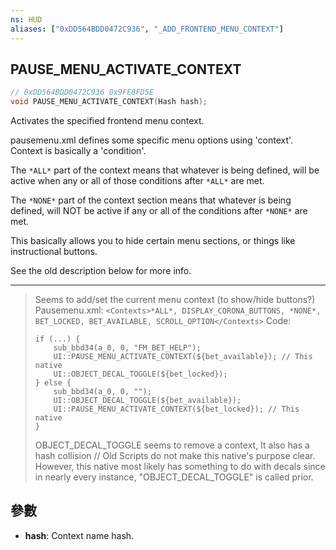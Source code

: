 ```yaml
---
ns: HUD
aliases: ["0xDD564BDD0472C936", "_ADD_FRONTEND_MENU_CONTEXT"]
---
```

## PAUSE_MENU_ACTIVATE_CONTEXT

```c
// 0xDD564BDD0472C936 0x9FE8FD5E
void PAUSE_MENU_ACTIVATE_CONTEXT(Hash hash);
```

Activates the specified frontend menu context.

pausemenu.xml defines some specific menu options using 'context'. Context is basically a 'condition'. 

The `*ALL*` part of the context means that whatever is being defined, will be active when any or all of those conditions after `*ALL*` are met.

The `*NONE*` part of the context section means that whatever is being defined, will NOT be active if any or all of the conditions after `*NONE*` are met.

This basically allows you to hide certain menu sections, or things like instructional buttons.

See the old description below for more info.


----------------------


> Seems to add/set the current menu context (to show/hide buttons?)
> Pausemenu.xml:
> `<Contexts>*ALL*, DISPLAY_CORONA_BUTTONS, *NONE*, BET_LOCKED, BET_AVAILABLE, SCROLL_OPTION</Contexts>`
> Code:
>  ```
>  if (...) {
>      sub_bbd34(a_0, 0, "FM_BET_HELP");
>      UI::PAUSE_MENU_ACTIVATE_CONTEXT(${bet_available}); // This native
>      UI::OBJECT_DECAL_TOGGLE(${bet_locked});
>  } else {
>      sub_bbd34(a_0, 0, "");
>      UI::OBJECT_DECAL_TOGGLE(${bet_available});
>      UI::PAUSE_MENU_ACTIVATE_CONTEXT(${bet_locked}); // This native
>  }
>  ```
> OBJECT_DECAL_TOGGLE seems to remove a context, It also has a hash collision
> // Old
> Scripts do not make this native's purpose clear. However, this native most likely has something to do with decals since in nearly every instance, "OBJECT_DECAL_TOGGLE" is called prior.


## 參數
* **hash**: Context name hash.

